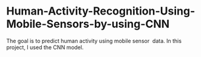 # Human-Activity-Recognition-Using-Mobile-Sensors-by-using-CNN
The goal is to predict human activity using mobile sensor  data. In this project, I used the CNN model.
